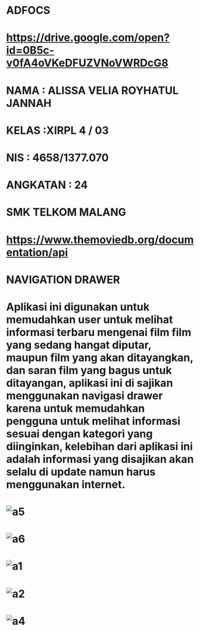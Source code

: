 # ADFOCS

# https://drive.google.com/open?id=0B5c-v0fA4oVKeDFUZVNoVWRDcG8

# NAMA     : ALISSA VELIA ROYHATUL JANNAH 
# KELAS    :XIRPL 4 / 03
# NIS      : 4658/1377.070
# ANGKATAN : 24
# SMK TELKOM MALANG
# https://www.themoviedb.org/documentation/api
# NAVIGATION DRAWER
# Aplikasi ini digunakan untuk memudahkan user untuk melihat informasi terbaru mengenai film film yang sedang hangat diputar, maupun film yang akan ditayangkan, dan saran film yang bagus untuk ditayangan, aplikasi ini di sajikan menggunakan navigasi drawer karena untuk memudahkan pengguna untuk melihat informasi sesuai dengan kategori yang diinginkan, kelebihan dari aplikasi ini adalah informasi yang disajikan akan selalu di update namun harus menggunakan internet.
# ![a5](https://cloud.githubusercontent.com/assets/22128652/26039230/636cb3f4-3942-11e7-8e07-b1f735cbdd0c.PNG)
# ![a6](https://cloud.githubusercontent.com/assets/22128652/26039231/639d7e1c-3942-11e7-9570-e02266284933.PNG)
# ![a1](https://cloud.githubusercontent.com/assets/22128652/26039234/63c1ac60-3942-11e7-938a-4aa7bb52aee1.PNG)
# ![a2](https://cloud.githubusercontent.com/assets/22128652/26039232/63afaa10-3942-11e7-9e00-a8b9999ea4a4.PNG)
# ![a4](https://cloud.githubusercontent.com/assets/22128652/26039233/63b4c1c6-3942-11e7-83e7-743d1d05c8f6.PNG)
